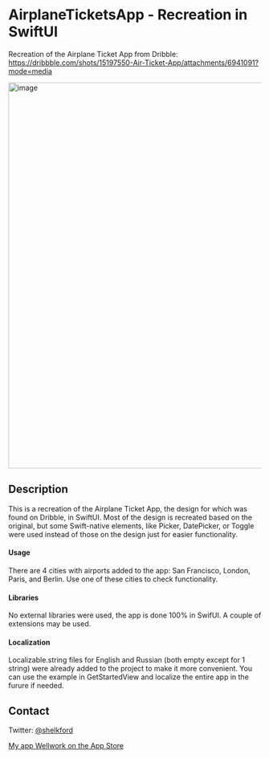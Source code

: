 # AirplaneTicketsApp - Recreation in SwiftUI
Recreation of the Airplane Ticket App from Dribble: https://dribbble.com/shots/15197550-Air-Ticket-App/attachments/6941091?mode=media

<img width="769" alt="image" src="https://user-images.githubusercontent.com/65537510/109575561-587a0c80-7af2-11eb-984c-d51d55915a81.png">

## Description
This is a recreation of the Airplane Ticket App, the design for which was found on Dribble, in SwiftUI. Most of the design is recreated based on the original, but some Swift-native elements, like Picker, DatePicker, or Toggle were used instead of those on the design just for easier functionality.

#### Usage
There are 4 cities with airports added to the app: San Francisco, London, Paris, and Berlin. Use one of these cities to check functionality.

#### Libraries
No external libraries were used, the app is done 100% in SwifUI. A couple of extensions may be used.

#### Localization
Localizable.string files for English and Russian (both empty except for 1 string) were already added to the project to make it more convenient. You can use the example in GetStartedView and localize the entire app in the furure if needed.

## Contact
Twitter: [@shelkford](https://twitter.com/shelkford)

[My app Wellwork on the App Store](https://apps.apple.com/us/app/wellwork-mindful-productivity/id1537640654)
